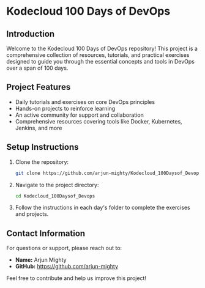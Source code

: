 # Kodecloud 100 Days of DevOps

## Introduction
Welcome to the Kodecloud 100 Days of DevOps repository! This project is a comprehensive collection of resources, tutorials, and practical exercises designed to guide you through the essential concepts and tools in DevOps over a span of 100 days.

## Project Features
- Daily tutorials and exercises on core DevOps principles
- Hands-on projects to reinforce learning
- An active community for support and collaboration
- Comprehensive resources covering tools like Docker, Kubernetes, Jenkins, and more

## Setup Instructions
1. Clone the repository:
   ```bash
   git clone https://github.com/arjun-mighty/Kodecloud_100Daysof_Devops.git
   ```
2. Navigate to the project directory:
   ```bash
   cd Kodecloud_100Daysof_Devops
   ```
3. Follow the instructions in each day's folder to complete the exercises and projects.

## Contact Information
For questions or support, please reach out to:
- **Name:** Arjun Mighty
- **GitHub:** https://github.com/arjun-mighty

Feel free to contribute and help us improve this project!